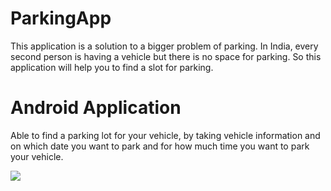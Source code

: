 # ParkingApp
This application is a solution to a bigger problem of parking. In India, every second person is having a vehicle but there is no space for parking. So this application will help you to find a slot for parking.

# Android Application
Able to find a parking lot for your vehicle, by taking vehicle information and on which date you want to park and for how much time you want to park your vehicle. 

![](ParkingApp/blob/master/Screenshot_2020-02-10-19-41-03-302_com.example.parkingapp.png)
